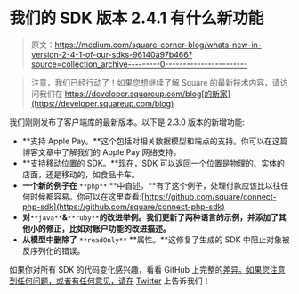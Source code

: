 # 我们的 SDK 版本 2.4.1 有什么新功能

> 原文：<https://medium.com/square-corner-blog/whats-new-in-version-2-4-1-of-our-sdks-96140a97b466?source=collection_archive---------0----------------------->

> 注意，我们已经行动了！如果您想继续了解 Square 的最新技术内容，请访问我们在 https://developer.squareup.com/blog[的新家](https://developer.squareup.com/blog)

我们刚刚发布了客户端库的最新版本。以下是 2.3.0 版本的新增功能:

*   **支持 Apple Pay。**这个包括对相关数据模型和端点的支持。你可以在这篇博客文章中了解我们的 Apple Pay 网络支持。
*   **支持移动位置的 SDK。**现在，SDK 可以返回一个位置是物理的、实体的店面，还是移动的，如食品卡车。
*   **一个新的例子在** `**php**` **中自述。**有了这个例子，处理付款应该比以往任何时候都容易。你可以在这里查看:[https://github.com/square/connect-php-sdk](https://github.com/square/connect-php-sdk)
*   **对**`**java**`**&**`**ruby**`**的改进举例。我们更新了两种语言的示例，并添加了其他小的修正，比如对账户功能的改进描述。**
*   **从模型中删除了** `**readOnly**` **属性。**这修复了生成的 SDK 中阻止对象被反序列化的错误。

如果你对所有 SDK 的代码变化感兴趣，看看 GitHub 上完整的[差异。如果您注意到任何问题，或者有任何意见，请在](https://github.com/square/connect-api-specification/compare/4d565b932eba9b1b5b8bd6b10dbdfafed81fe14c...master) [Twitter](https://twitter.com/squaredev) 上告诉我们！